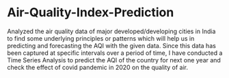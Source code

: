 # Air-Quality-Index-Prediction
Analyzed the air quality data of major developed/developing cities in India to find some underlying principles or patterns which will help us in predicting and forecasting the AQI with the given data. Since this data has been captured at specific intervals over a period of time, I have conducted a Time Series Analysis to predict the AQI of the country for next one year and check the effect of covid pandemic in 2020 on the quality of air.              
